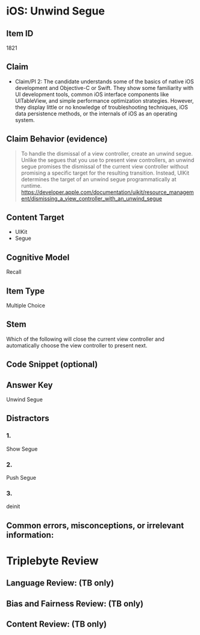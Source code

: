 # iOS: Unwind Segue


## Item ID
1821

## Claim
-   Claim/PI 2: The candidate understands some of the basics of native iOS development and Objective-C or Swift. They show some familiarity with UI development tools, common iOS interface components like UITableView, and simple performance optimization strategies. However, they display little or no knowledge of troubleshooting techniques, iOS data persistence methods, or the internals of iOS as an operating system.


## Claim Behavior (evidence)
> To handle the dismissal of a view controller, create an unwind segue. Unlike the segues that you use to present view controllers, an unwind segue promises the dismissal of the current view controller without promising a specific target for the resulting transition. Instead, UIKit determines the target of an unwind segue programmatically at runtime.
https://developer.apple.com/documentation/uikit/resource_management/dismissing_a_view_controller_with_an_unwind_segue

## Content Target
* UIKit
* Segue


## Cognitive Model
Recall


## Item Type
Multiple Choice


## Stem
Which of the following will close the current view controller and automatically choose the view controller to present next.


## Code Snippet (optional)



## Answer Key
Unwind Segue


## Distractors
### 1.
Show Segue


### 2.
Push Segue


### 3.
deinit


## Common errors, misconceptions, or irrelevant information:



# Triplebyte Review


## Language Review: (TB only)


## Bias and Fairness Review: (TB only)


## Content Review: (TB only)

